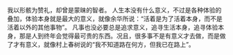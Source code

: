 我以形骸为赞礼，却曾是蒙昧的智者。
人生本没有什么意义，不过是各种体验的叠加，体验本身就是最大的意义，就像余华所说：“活着是为了活着本身，而不是活着以外的其他事物”。
凡事也没必要总是追求意义，追寻生活本身，追寻体验本身，那是人到终年会觉得最可贵的东西。况且，很多事不是有意义才去做，而是做了才有意义，就像村上春树说的“我不知道路在何方，但我已在路上”。